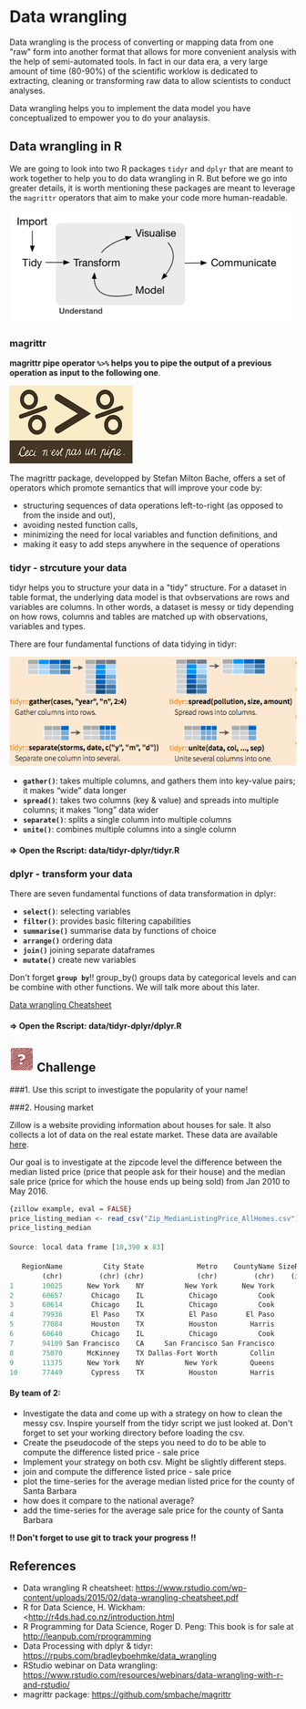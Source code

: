 # Data wrangling

Data wrangling is the process of converting or mapping data from one "raw" form into another format that allows for more convenient analysis with the help of semi-automated tools. In fact in our data era, a very large amount of time (80-90%) of the scientific worklow is dedicated to extracting, cleaning or transforming raw data to allow scientists to conduct analyses.

Data wrangling helps you to implement the data model you have conceptualized to empower you to do your analaysis. 


## Data wrangling in R

We are going to look into two R packages `tidyr` and `dplyr` that are meant to work together to help you to do data wrangling in R. But before we go into greater details, it is worth mentioning these packages are meant to leverage the `magrittr` operators that aim to make your code more human-readable.

![Hadley data science workflow](images/data_science_worflow.png)

### magrittr 

**magrittr pipe operator `%>%` helps you to pipe the output of a previous operation as input to the following one**. 

![magrittr](images/magrittr.png) 

The magrittr package, developped by Stefan Milton Bache, offers a set of operators which promote semantics that will improve your code by:

- structuring sequences of data operations left-to-right (as opposed to from the inside and out),
- avoiding nested function calls,
- minimizing the need for local variables and function definitions, and
- making it easy to add steps anywhere in the sequence of operations


### tidyr - strcuture your data

tidyr helps you to structure your data in a "tidy" structure. For a dataset in table format, the underlying data model is that ovbservations are rows and variables are columns. In other words, a dataset is messy or tidy depending on how rows, columns and tables are matched up with observations, variables and types. 

There are four fundamental functions of data tidying in tidyr:

![tidyr RStudio](images/tidyr.png)

- **`gather()`**: takes multiple columns, and gathers them into key-value pairs; it makes “wide” data longer
- **`spread()`**: takes two columns (key & value) and spreads into multiple columns; it makes “long” data wider
- **`separate()`**: splits a single column into multiple columns
- **`unite()`**: combines multiple columns into a single column

#### => Open the Rscript: data/tidyr-dplyr/tidyr.R

### dplyr - transform your data

There are seven fundamental functions of data transformation in dplyr:

- **`select()`**: selecting variables
- **`filter()`**: provides basic filtering capabilities
- **`summarise()`** summarise data by functions of choice
- **`arrange()`** ordering data
- **`join()`** joining separate dataframes
- **`mutate()`** create new variables

Don't forget **`group by`**!! group_by() groups data by categorical levels and can be combine with other functions. We will talk more about this later.

[Data wrangling Cheatsheet](https://www.rstudio.com/wp-content/uploads/2015/02/data-wrangling-cheatsheet.pdf) 

#### => Open the Rscript: data/tidyr-dplyr/dplyr.R 

## ![challenge](images/challengeproblemred_scribble.png) Challenge

###1. Use this script to investigate the popularity of your name!


###2. Housing market

Zillow is a website providing information about houses for sale. It also collects a lot of data on the real estate market. These data are available [here](http://www.zillow.com/research/data/). 

Our goal is to investigate at the zipcode level the difference between the median listed price (price that people ask for their house) and the median sale price (price for which the house ends up being sold) from Jan 2010 to May 2016. 

```r 
{zillow example, eval = FALSE}
price_listing_median <- read_csv("Zip_MedianListingPrice_AllHomes.csv")
price_listing_median

Source: local data frame [10,390 x 83]

   RegionName          City State             Metro    CountyName SizeRank 2010-01 2010-02 2010-03 2010-04
        (chr)         (chr) (chr)             (chr)         (chr)    (int)   (dbl)   (dbl)   (dbl)   (dbl)
1       10025      New York    NY          New York      New York        1      NA      NA      NA      NA
2       60657       Chicago    IL           Chicago          Cook        2  349000  349000  339000  340000
3       60614       Chicago    IL           Chicago          Cook        3      NA      NA      NA      NA
4       79936       El Paso    TX           El Paso       El Paso        4  132000  129900  129900  129900
5       77084       Houston    TX           Houston        Harris        5  117500  117900  119900  120000
6       60640       Chicago    IL           Chicago          Cook        6      NA      NA      NA      NA
7       94109 San Francisco    CA     San Francisco San Francisco        7      NA      NA      NA      NA
8       75070      McKinney    TX Dallas-Fort Worth        Collin        8  189900  190000  189900  192950
9       11375      New York    NY          New York        Queens        9  329000  314950  287500  279888
10      77449       Cypress    TX           Houston        Harris       10  110890  111779  114900  115000
```

#### By team of 2:

- Investigate the data and come up with a strategy on how to clean the messy csv. Inspire yourself from the tidyr script we just looked at. Don't forget to set your working directory before loading the csv.
- Create the pseudocode of the steps you need to do to be able to compute the difference listed price - sale price
- Implement your strategy on both csv. Might be slightly different steps.
- join and compute the difference listed price - sale price
- plot the time-series for the average median listed price for the county of Santa Barbara
- how does it compare to the national average?
- add the time-series for the average sale price for the county of Santa Barbara 

**!! Don't forget to use git to track your progress !!**

## References

- Data wrangling R cheatsheet: <https://www.rstudio.com/wp-content/uploads/2015/02/data-wrangling-cheatsheet.pdf>
- R for Data Science, H. Wickham: <http://r4ds.had.co.nz/introduction.html
- R Programming for Data Science, Roger D. Peng: This book is for sale at <http://leanpub.com/rprogramming>
- Data Processing with dplyr & tidyr: <https://rpubs.com/bradleyboehmke/data_wrangling>
- RStudio webinar on Data wrangling: <https://www.rstudio.com/resources/webinars/data-wrangling-with-r-and-rstudio/>
- magrittr package: <https://github.com/smbache/magrittr>


